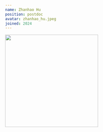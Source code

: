 ```yaml
---
name: Zhanhao Hu
position: postdoc
avatar: zhanhao_hu.jpeg
joined: 2024
---
```


<img width="300" src="{{site.baseurl}}/images/people/{{page.avatar}}">
